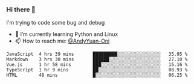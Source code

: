### Hi there 👋

I'm trying to code some bug and debug

- 🌱 I’m currently learning Python and Linux
- 📫 How to reach me: [@AndyYuan-Oni](https://github.com/AndyYuan-Oni)


<!--START_SECTION:waka-->
```text
JavaScript  4 hrs 39 mins       █████████░░░░░░░░░░░░░░░░   35.95 % 
Markdown    3 hrs 30 mins       ██████░░░░░░░░░░░░░░░░░░░   27.10 % 
Vue.js      1 hr 58 mins        ███░░░░░░░░░░░░░░░░░░░░░░   15.16 % 
TypeScript  1 hr 9 mins         ██░░░░░░░░░░░░░░░░░░░░░░░   08.93 % 
HTML        48 mins             █░░░░░░░░░░░░░░░░░░░░░░░░   06.25 %
```
<!--END_SECTION:waka-->

  <!--**AndyYuan-Oni/AndyYuan-Oni** is a ✨ _special_ ✨ repository because its `README.md` (this file) appears on your GitHub profile.-->
